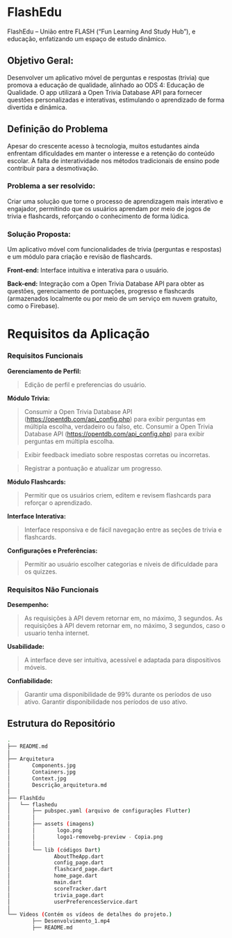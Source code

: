 # FlashEdu
 FlashEdu – União entre FLASH (“Fun Learning And Study Hub”), e educação, enfatizando um espaço de estudo dinâmico.
 
 
 ## Objetivo Geral:
 Desenvolver um aplicativo móvel de perguntas e respostas (trivia) que promova a educação de qualidade, alinhado ao ODS 4: Educação de Qualidade. O app utilizará a Open Trivia Database API para fornecer questões personalizadas e interativas, estimulando o aprendizado de forma divertida e dinâmica.
 
 
 ## Definição do Problema
 Apesar do crescente acesso à tecnologia, muitos estudantes ainda enfrentam dificuldades em manter o interesse e a retenção do conteúdo escolar. A falta de interatividade nos métodos tradicionais de ensino pode contribuir para a desmotivação.
 
 
 ### Problema a ser resolvido:
 Criar uma solução que torne o processo de aprendizagem mais interativo e engajador, permitindo que os usuários aprendam por meio de jogos de trivia e flashcards, reforçando o conhecimento de forma lúdica.
 
 ### Solução Proposta:
 Um aplicativo móvel com funcionalidades de trivia (perguntas e respostas) e um módulo para criação e revisão de flashcards.
 
 **Front-end:** Interface intuitiva e interativa para o usuário.
 
 **Back-end:** Integração com a Open Trivia Database API para obter as questões, gerenciamento de pontuações, progresso e flashcards (armazenados localmente ou por meio de um serviço em nuvem gratuito, como o Firebase).
 
 # Requisitos da Aplicação
 ### Requisitos Funcionais
 
 **Gerenciamento de Perfil:**
 
 > Edição de perfil e preferencias do usuário.
 
 **Módulo Trivia:**
 > Consumir a Open Trivia Database API (https://opentdb.com/api_config.php) para exibir perguntas em múltipla escolha, verdadeiro ou falso, etc.
 > Consumir a Open Trivia Database API (https://opentdb.com/api_config.php) para exibir perguntas em múltipla escolha.
 
 > Exibir feedback imediato sobre respostas corretas ou incorretas.
 
 > Registrar a pontuação e atualizar um progresso.
 
 **Módulo Flashcards:**
 
 > Permitir que os usuários criem, editem e revisem flashcards para reforçar o aprendizado.
 
 **Interface Interativa:**
 
 > Interface responsiva e de fácil navegação entre as seções de trivia e flashcards.
 
 **Configurações e Preferências:**
 
 > Permitir ao usuário escolher categorias e níveis de dificuldade para os quizzes.
 
 ### Requisitos Não Funcionais
 **Desempenho:**
 
 > As requisições à API devem retornar em, no máximo, 3 segundos.
 > As requisições à API devem retornar em, no máximo, 3 segundos, caso o usuario tenha internet.
 
 **Usabilidade:**
 
 > A interface deve ser intuitiva, acessível e adaptada para dispositivos móveis.
 
 **Confiabilidade:**
 
 > Garantir uma disponibilidade de 99% durante os períodos de uso ativo.
 > Garantir disponibilidade nos períodos de uso ativo.
 
 ## Estrutura do Repositório
 
 ```bash
 .
 ├── README.md
 │
 ├── Arquitetura
 │       Components.jpg
 │       Containers.jpg
 │       Context.jpg
 │       Descrição_arquitetura.md
 │
 ├── FlashEdu
 │   └── flashedu
 │       ├── pubspec.yaml (arquivo de configurações Flutter)
 │       │
 │       ├── assets (imagens)
 │       │       logo.png
 │       │       logo1-removebg-preview - Copia.png
 │       │
 │       └── lib (códigos Dart)
 │              AboutTheApp.dart
 │              config_page.dart
 │              flashcard_page.dart
 │              home_page.dart
 │              main.dart
 │              scoreTracker.dart
 │              trivia_page.dart
 │              userPreferencesService.dart
 │ 
 └── Videos (Contém os vídeos de detalhes do projeto.)
         ├── Desenvolvimento_1.mp4
         ├── README.md
 ```
